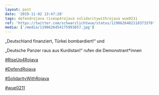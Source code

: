 ```yaml
---
layout: post
date: '2019-11-02 13:47:28'
tags: defendrojava riseup4rojava solidaritywithrojava wue0211
ref: 'https://twitter.com/schwarzlichtwue/status/1190626482118373378'
media: ['/media/1190626454175993857.jpg']
---
```

„Deutschland finanziert, Türkei bombardiert!“ und

„Deutsche Panzer raus aus Kurdistan!“ rufen die Demonstrant\*innen

[#RiseUp4Rojava](/t/riseup4rojava)

[#DefendRojava](/t/defendrojava)

[#SolidarityWithRojava](/t/solidaritywithrojava)

[#wue0211](/t/wue0211) 